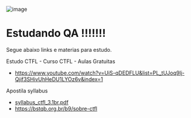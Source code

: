 
![image](https://user-images.githubusercontent.com/11202772/151034928-4f188251-cf3e-42c7-b0bf-e47c16ad844e.png)

# Estudando QA !!!!!!!


Segue abaixo links e materias para estudo.

Estudo CTFL - Curso CTFL - Aulas Gratuitas
 - https://www.youtube.com/watch?v=UiS-qDEDFLU&list=PL_tUJoq9lj-Qjif3SHivUhHeDU1LYOz6v&index=1

Apostila syllabus
 - [syllabus_ctfl_3.1br.pdf](https://github.com/FelipeGeraldi/StudyQA/files/7891463/syllabus_ctfl_3.1br.pdf)
 - https://bstqb.org.br/b9/sobre-ctfl


